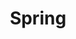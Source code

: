 ---
title: Spring
date: 
draft: false

# descripcion
description : Aros pasantes colgantes en plata 925 y cristal microcubic. Línea premium.

materials: Plata 925

color: 

dimensions: Largo 3,50 cm x 1,60 cm 

code: 01-01-1157

type: "Aros"

categories: []

price: $11.820,00

price_eftvo: $10.050,00

# Images
# first image will be shown in the product page
images:
  # - image: "images/path_to_image"
  # La ubicacion de las imagenes es imagenes/Aros/Aros.Colgantes/01-01-1157-spring
  - image: "./images/aros/colgantes/01-01-1157-spring_a.jpg"
  - image: "./images/aros/colgantes/01-01-1157-spring_b.jpg"
---